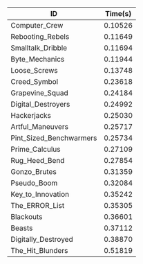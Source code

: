 |ID|Time(s)|
|-|-|
|Computer_Crew|0.10526|
|Rebooting_Rebels|0.11649|
|Smalltalk_Dribble|0.11694|
|Byte_Mechanics|0.11944|
|Loose_Screws|0.13748|
|Creed_Symbol|0.23618|
|Grapevine_Squad|0.24184|
|Digital_Destroyers|0.24992|
|Hackerjacks|0.25030|
|Artful_Maneuvers|0.25717|
|Pint_Sized_Benchwarmers|0.25734|
|Prime_Calculus|0.27109|
|Rug_Heed_Bend|0.27854|
|Gonzo_Brutes|0.31359|
|Pseudo_Boom|0.32084|
|Key_to_Innovation|0.35242|
|The_ERROR_List|0.35305|
|Blackouts|0.36601|
|Beasts|0.37112|
|Digitally_Destroyed|0.38870|
|The_Hit_Blunders|0.51819|
